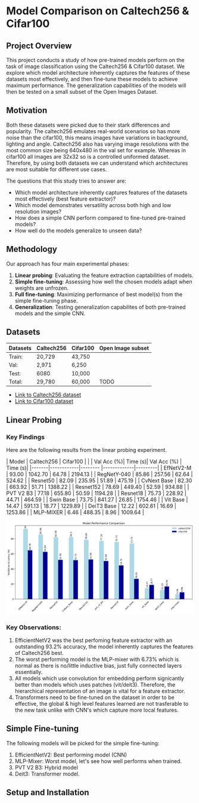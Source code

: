 # Model Comparison on Caltech256 & Cifar100

## Project Overview

This project conducts a study of how pre-trained models perform on the task of image classification using the Caltech256 & Cifar100 dataset. We explore which model architecture inherently captures the features of these datasets most effectively, and then fine-tune these models to achieve maximum performance. The generalization capabilities of the models will then be tested on a small subset of the Open Images Dataset. 

## Motivation 

Both these datasets were picked due to their stark differences and popularity. The caltech256 emulates real-world scenarios so has more noise than the cifar100, this means images have variations in background, lighting and angle. Caltech256 also has varying image resolutions with the most common size being 640x480 in the val set for example. Whereas in cifar100 all images are 32x32 so is a controlled uniformed dataset. Therefore, by using both datasets we can understand which architectures are most suitable for different use cases.

The questions that this study tries to answer are:

- Which model architecture inherently captures features of the datasets most effectively (best feature extractor)?
- Which model demonstrates versatility across both high and low resolution images?
- How does a simple CNN perform compared to fine-tuned pre-trained models?
- How well do the models generalize to unseen data?

## Methodology

Our approach has four main experimental phases:

1.  **Linear probing**: Evaluating the feature extraction captabilities of models.
2.  **Simple fine-tuning**: Assessing how well the chosen models adapt when weights are unfrozen.
3.  **Full fine-tuning**: Maximizing performance of best model(s) from the simple fine-tuning phase. 
4. **Generalization**: Testing generalization capabilites of both pre-trained models and the simple CNN.

## Datasets

Datasets | Caltech256 | Cifar100 | Open Image subset |
|--------|------------|----------|-------------------| 
|Train: | 20,729 | 43,750 |    |
|Val:  | 2,971 | 6,250 |        |
|Test: | 6080 | 10,000 |        |
|Total: | 29,780 |  60,000 |  TODO  |

- [Link to Caltech256 dataset](https://data.caltech.edu/records/nyy15-4j048)
- [Link to Cifar100 dataset](https://www.cs.toronto.edu/~kriz/cifar.html)

## Linear Probing 

### Key Findings 

Here are the following results from the linear probing experiment.

| Model |  Caltech256          |  Cifar100             |
|       | Val Acc (%)| Time (s)| Val Acc (%) | Time (s)|
|-------|------------|-------- |-------------|---------|
| EfNetV2-M | 93.00 | 1042.70 | 64.78   | 2194.13  |
| RegNetY-040 | 85.86 | 257.56 | 62.64 | 524.62   |
| Resnet50 | 82.09 | 235.95 | 51.89 |   475.19   |
| CvNext Base | 82.30 | 663.92 | 51.71 | 1388.22  |
| Resnet152 | 78.69 | 449.40   | 52.59 | 934.88   |
| PVT V2 B3 | 77.18 | 655.80  | 50.59  | 1194.28 |
| Resnet18 | 75.73 | 228.92 | 44.71 | 464.59 |
| Swin Base | 73.75 | 841.27 | 26.85 | 1754.46  |
| Vit Base | 14.47 | 591.13 | 18.77  |  1229.89 |
| DeiT3 Base | 12.22 | 602.61 | 16.69 | 1253.86 |
| MLP-MIXER | 6.46 | 488.35  | 8.96  | 1009.64 |

![Model Performance Comparison](./linear_probe/lp_model_comparison.png)

### Key Observations:

1. EfficientNetV2 was the best perfoming feature extractor with an outstanding 93.2% accuracy, the model inherently captures the features of Caltech256 best.
2. The worst performing model is the MLP-mixer with 6.73% which is normal as there is no/little inductive bias, just fully connected layers essentially.
3.  All models which use convolution for embedding  perform signicantly better than models which uses patches (vit/deit3). Therefore, the hierarchical representation of an image is vital for a feature extractor.
4. Transformers need to be fine-tuned on the dataset in order to be effective, the global & high level features learned are not trasferable to the new task unlike with CNN's which capture more local features.

## Simple Fine-tuning

The following models will be picked for the simple fine-tuning: 

1. EfficientNetV2: Best performing model (CNN)
2. MLP-Mixer: Worst model, let's see how well performs when trained.
3. PVT V2 B3: Hybrid model
4. Deit3: Transformer model.

## Setup and Installation 





